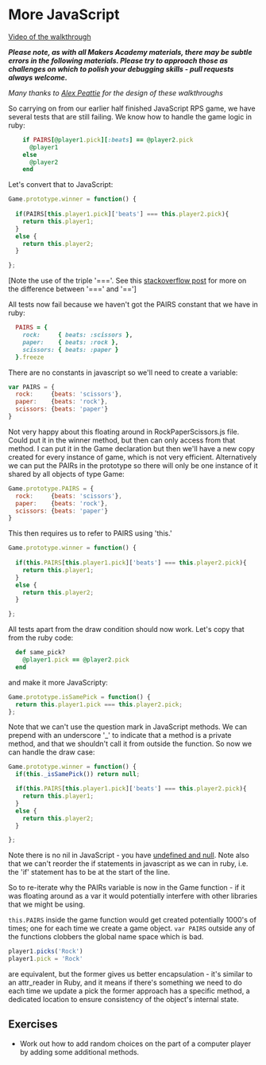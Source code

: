 More JavaScript
===============

[Video of the walkthrough](https://www.youtube.com/watch?v=xx3CB-ozO98)

***Please note, as with all Makers Academy materials, there may be subtle errors in the following materials.  Please try to approach those as challenges on which to polish your debugging skills - pull requests always welcome.***

*Many thanks to [Alex Peattie](https://github.com/alexpeattie) for the design of these walkthroughs*

So carrying on from our earlier half finished JavaScript RPS game, we have several tests that are still failing.  We know how to handle the game logic in ruby:

```ruby
    if PAIRS[@player1.pick][:beats] == @player2.pick
      @player1
    else
      @player2
    end
```

Let's convert that to JavaScript:

```javascript
Game.prototype.winner = function() {
  
  if(PAIRS[this.player1.pick]['beats'] === this.player2.pick){
    return this.player1;
  } 
  else {
    return this.player2; 
  }

};
```
[Note the use of the triple '==='.  See this [stackoverflow post](http://stackoverflow.com/questions/359494/does-it-matter-which-equals-operator-vs-i-use-in-javascript-comparisons) for more on the difference between '===' and '==']

All tests now fail because we haven't got the PAIRS constant that we have in ruby:

```ruby
  PAIRS = {
    rock:     { beats: :scissors },
    paper:    { beats: :rock },
    scissors: { beats: :paper }
  }.freeze
```

There are no constants in javascript so we'll need to create a variable:

```javascript
var PAIRS = {
  rock:     {beats: 'scissors'},
  paper:    {beats: 'rock'},
  scissors: {beats: 'paper'}
}
```

Not very happy about this floating around in RockPaperScissors.js file.  Could put it in the winner method, but then can only access from that method.  I can put it in the Game declaration but then we'll have a new copy created for every instance of game, which is not very efficient.  Alternatively we can put the PAIRs in the prototype so there will only be one instance of it shared by all objects of type Game:

```javascript
Game.prototype.PAIRS = {
  rock:     {beats: 'scissors'},
  paper:    {beats: 'rock'},
  scissors: {beats: 'paper'}
}
```

This then requires us to refer to PAIRS using 'this.'

```javascript
Game.prototype.winner = function() {
  
  if(this.PAIRS[this.player1.pick]['beats'] === this.player2.pick){
    return this.player1;
  } 
  else {
    return this.player2; 
  }

};
```

All tests apart from the draw condition should now work. Let's copy that from the ruby code:

```ruby
  def same_pick?
    @player1.pick == @player2.pick
  end
```

and make it more JavaScripty:

```javascript
Game.prototype.isSamePick = function() {
  return this.player1.pick === this.player2.pick;
};
```

Note that we can't use the question mark in JavaScript methods.  We can prepend with an underscore '_' to indicate that a method is a private method, and that we shouldn't call it from outside the function.  So now we can handle the draw case:


```javascript
Game.prototype.winner = function() {
  if(this._isSamePick()) return null;  

  if(this.PAIRS[this.player1.pick]['beats'] === this.player2.pick){
    return this.player1;
  } 
  else {
    return this.player2; 
  }

};
```

Note there is no nil in JavaScript - you have [undefined and null](http://stackoverflow.com/questions/5076944/what-is-the-difference-between-null-and-undefined-in-javascript).  Note also that we can't reorder the if statements in javascript as we can in ruby, i.e. the 'if' statement has to be at the start of the line.

So to re-iterate why the PAIRs variable is now in the Game function - if it was floating around as a var it would potentially interfere with other libraries that we might be using.

`this.PAIRS` inside the game function would get created potentially 1000's of times; one for each time we create a game object.  `var PAIRS` outside any of the functions clobbers the global name space which is bad.

```javascript
player1.picks('Rock')
player1.pick = 'Rock'
```

are equivalent, but the former gives us better encapsulation - it's similar to an attr_reader in Ruby, and it means if there's something we need to do each time we update a pick the former approach has a specific method, a dedicated location to ensure consistency of the object's internal state.

Exercises
------

* Work out how to add random choices on the part of a computer player by adding some additional methods.










